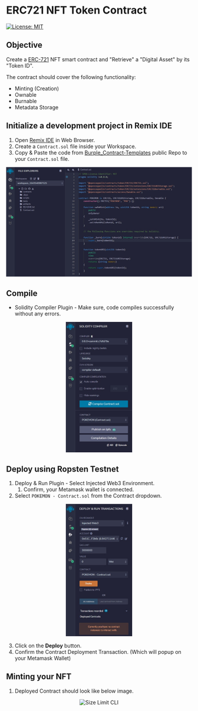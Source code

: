 # ERC721 NFT Token Contract
[![License: MIT](https://img.shields.io/badge/License-MIT-brightgreen.svg)](https://opensource.org/licenses/MIT)

## Objective

Create a [ERC-721](http://erc721.org/) NFT smart contract and "Retrieve" a "Digital Asset" by its "Token ID".

The contract should cover the following functionality:

* Minting (Creation)
* Ownable
* Burnable
* Metadata Storage

## Initialize a development project in Remix IDE
1. Open [Remix IDE](https://remix.ethereum.org/) in Web Browser.
2. Create a ```Contract.sol``` file inside your Workspace.
3. Copy & Paste the code from [Burple_Contract-Templates](https://github.com/sarangBurpGod/Burple_Contract-Templates/blob/main/contract/ERC721TokenContract.sol) public Repo to your ```Contract.sol``` file.

<p align="center">
  <img src="./images/ide_code_setup.jpg" alt="Size Limit CLI" width="738">
</p>

## Compile
- Solidity Compiler Plugin - Make sure, code compiles successfully without any errors.

<p align="center">
  <img src="./images/compile.jpg" alt="Size Limit CLI" width="180">
</p>

## Deploy using Ropsten Testnet
1. Deploy & Run Plugin - Select Injected Web3 Environment.
   1. Confirm, your Metamask wallet is connected.
2. Select ```POKEMON - Contract.sol``` from the Contract dropdown.

<p align="center">
  <img src="./images/deploy.jpg" alt="Size Limit CLI" width="180">
</p>

3. Click on the **Deploy** button.
4. Confirm the Contract Deployment Transaction. (Which will popup on your Metamask Wallet)


## Minting your NFT
1. Deployed Contract should look like below image.

<p align="center">
  <img src="./images/contract_intr.jpg.jpg" alt="Size Limit CLI" width="738">
</p>
